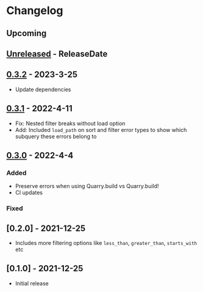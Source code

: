 # Changelog
## Upcoming

<!-- next-header -->

## [Unreleased] - ReleaseDate

## [0.3.2] - 2023-3-25
- Update dependencies

## [0.3.1] - 2022-4-11
- Fix: Nested filter breaks without load option
- Add: Included `load_path` on sort and filter error types to show which subquery these errors belong to

## [0.3.0] - 2022-4-4
### Added
* Preserve errors when using Quarry.build vs Quarry.build!
* CI updates

### Fixed

## [0.2.0] - 2021-12-25
* Includes more filtering options like `less_than`, `greater_than`, `starts_with` etc

## [0.1.0] - 2021-12-25
* Initial release

<!-- next-url -->
[Unreleased]: https://github.com/enewbury/quarry/compare/v0.3.2...HEAD
[0.3.2]: https://github.com/enewbury/quarry/compare/v0.3.1...v0.3.2
[0.3.1]: https://github.com/enewbury/quarry/compare/v0.3.0...v0.3.1
[0.3.0]: https://github.com/enewbury/quarry/compare/v0.2.1...v0.3.0

